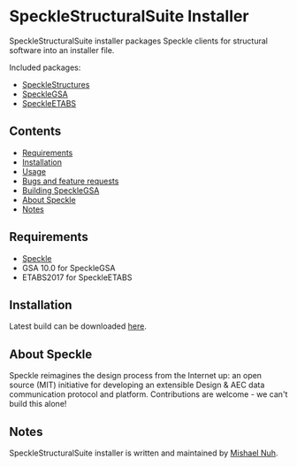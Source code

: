 # SpeckleStructuralSuite Installer
SpeckleStructuralSuite installer packages Speckle clients for structural software into an installer file.

Included packages:
- [SpeckleStructures](https://gitlab.arup.com/tor_digital/SpeckleStructures)
- [SpeckleGSA](https://gitlab.arup.com/tor_digital/SpeckleGSA)
- [SpeckleETABS](https://gitlab.arup.com/tor_digital/SpeckleETABS)

## Contents

- [Requirements](#requirements)
- [Installation](#installation)
- [Usage](#usage)
- [Bugs and feature requests](#bugs-and-feature-requests)
- [Building SpeckleGSA](#building-specklegsa)
- [About Speckle](#about-speckle)
- [Notes](#notes)

## Requirements

- [Speckle](https://github.com/speckleworks/SpeckleInstaller/releases/latest)
- GSA 10.0 for SpeckleGSA
- ETABS2017 for SpeckleETABS

## Installation

Latest build can be downloaded [here](https://gitlab.arup.com/tor_digital/specklestructuralsuite-installer/-/jobs/artifacts/master/raw/SpeckleStructuralSuite.exe?job=build).

## About Speckle

Speckle reimagines the design process from the Internet up: an open source (MIT) initiative for developing an extensible Design & AEC data communication protocol and platform. Contributions are welcome - we can't build this alone!

## Notes

SpeckleStructuralSuite installer is written and maintained by [Mishael Nuh](https://gitlab.arup.com/Mishael.Nuh).
